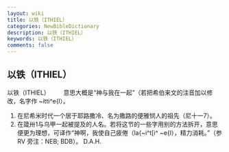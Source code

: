 ```yaml
---
layout: wiki
title: 以铁（ITHIEL）
categories: NewBibleDictionary
description: 以铁（ITHIEL）
keywords: 以铁（ITHIEL）
comments: false
---
```


## 以铁（ITHIEL）



以铁（ITHIEL）
　　意思大概是“神与我在一起”（若把希伯来文的注音加以修改，名字作 ~itti^e{l）。
1. 在尼希米时代一个居于耶路撒冷、名为撒路的便雅悯人的祖先（尼十一7）。
2. 在箴卅1与乌甲一起被提及的人名。若将这节的一些字用别的方法拆开，意思便更为理想，可译作“神啊，我使自己疲倦（la{~i^t[i^ ~e{l），精力消耗。”（参 RV 旁注：NEB; BDB）。
D.A.H.





